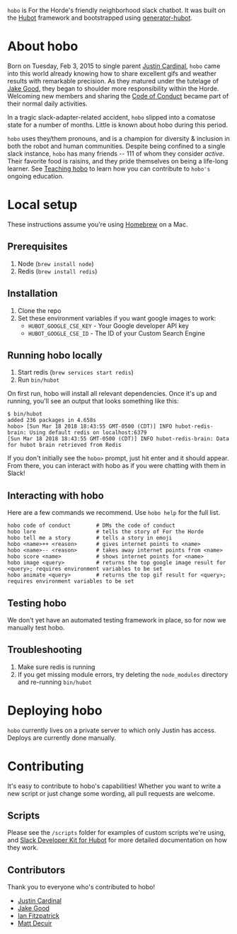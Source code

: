 `hobo` is For the Horde's friendly neighborhood slack chatbot. It was built on the [Hubot](http://hubot.github.com) framework and bootstrapped using [generator-hubot](https://github.com/github/generator-hubot).

# About hobo
Born on Tuesday, Feb 3, 2015 to single parent [Justin Cardinal](https://github.com/jcardinal), `hobo` came into this world already knowing how to share excellent gifs and weather results with remarkable precision. As they matured under the tutelage of [Jake Good](https://github.com/whoisjake), they began to shoulder more responsibility within the Horde. Welcoming new members and sharing the [Code of Conduct](code_of_conduct_readable.md) became part of their normal daily activities.

In a tragic slack-adapter-related accident, `hobo` slipped into a comatose state for a number of months. Little is known about hobo during this period.

`hobo` uses they/them pronouns, and is a champion for diversity & inclusion in both the robot and human communities. Despite being confined to a single slack instance, `hobo` has many friends -- 111 of whom they consider _active_. Their favorite food is raisins, and they pride themselves on being a life-long learner. See [Teaching hobo](#contributing) to learn how you can contribute to `hobo's` ongoing education.

# Local setup
These instructions assume you're using [Homebrew](https://brew.sh/) on a Mac.

## Prerequisites

1. Node (`brew install node`)
2. Redis (`brew install redis`)

## Installation

1. Clone the repo
2. Set these environment variables if you want google images to work:
    * `HUBOT_GOOGLE_CSE_KEY` - Your Google developer API key
    * `HUBOT_GOOGLE_CSE_ID` - The ID of your Custom Search Engine

## Running hobo locally

1. Start redis (`brew services start redis`)
2. Run `bin/hubot`

On first run, hobo will install all relevant dependencies. Once it's up and running, you'll see an output that looks something like this:

```
$ bin/hubot
added 236 packages in 4.658s
hobo> [Sun Mar 18 2018 18:43:55 GMT-0500 (CDT)] INFO hubot-redis-brain: Using default redis on localhost:6379
[Sun Mar 18 2018 18:43:55 GMT-0500 (CDT)] INFO hubot-redis-brain: Data for hubot brain retrieved from Redis
```
If you don't initially see the `hobo>` prompt, just hit enter and it should appear. From there, you can interact with hobo as if you were chatting with them in Slack!

## Interacting with hobo
Here are a few commands we recommend. Use `hobo help` for the full list.

```
hobo code of conduct        # DMs the code of conduct
hobo lore                   # tells the story of For the Horde
hobo tell me a story        # tells a story in emoji
hobo <name>++ <reason>      # gives internet points to <name>
hobo <name>-- <reason>      # takes away internet points from <name>
hobo score <name>           # shows internet points for <name>
hobo image <query>          # returns the top google image result for <query>; requires environment variables to be set
hobo animate <query>        # returns the top gif result for <query>; requires environment variables to be set
```

## Testing hobo
We don't yet have an automated testing framework in place, so for now we manually test hobo.

## Troubleshooting

1. Make sure redis is running
2. If you get missing module errors, try deleting the `node_modules` directory and re-running `bin/hubot`

# Deploying hobo
`hobo` currently lives on a private server to which only Justin has access. Deploys are currently done manually.

# Contributing
It's easy to contribute to hobo's capabilities! Whether you want to write a new script or just change some wording, all pull requests are welcome.

## Scripts
Please see the `/scripts` folder for examples of custom scripts we're using, and [Slack Developer Kit for Hubot](http://slackapi.github.io/hubot-slack/basic_usage) for more detailed documentation on how they work.

## Contributors
Thank you to everyone who's contributed to hobo!

* [Justin Cardinal](https://github.com/jcardinal)
* [Jake Good](https://github.com/whoisjake)
* [Ian Fitzpatrick](https://github.com/ianfitzpatrick)
* [Matt Decuir](https://github.com/experimatt)
